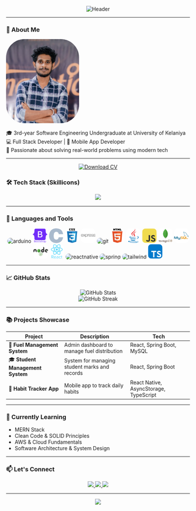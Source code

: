 <!-- Profile Header Banner -->
<p align="center">
  <img src="https://capsule-render.vercel.app/api?type=waving&color=0:6EE7B7,100:3B82F6&height=200&section=header&text=Hi,%20I'm%20Tharindu%20Thejan%20👋&fontSize=40&fontAlignY=35&desc=Full-Stack%20%7C%20Cloud%20Enthusiast%20%7C%20React%20%7C%20Spring%20Boot&descSize=18&descAlignY=55" alt="Header" />
</p>

---



### 💫 About Me  

<p>
  <img src="profile.jpg" alt="Tharindu Thejan" width="200" style="border-radius: 50px;" />
</p>

🎓 3rd-year Software Engineering Undergraduate at University of Kelaniya  
💻 Full Stack Developer | 📱 Mobile App Developer  
🚀 Passionate about solving real-world problems using modern tech  

---
<p align="center">
  <a href="https://github.com/tharinduthejan/tharinduthejan/raw/main/Tharindu Thejan.pdf" target="_blank">
    <img src="https://img.shields.io/badge/View%20My%20CV-%23f43f5e?style=for-the-badge&logo=adobeacrobatreader&logoColor=white" alt="Download CV">
  </a>
</p>

### 🛠️ Tech Stack (Skillicons)

<p align="center">
  <img src="https://skillicons.dev/icons?i=java,spring,react,tailwind,typescript,js,html,css,mysql,mongodb,nodejs,git,firebase,vscode" />
</p>

---

### 🧰 Languages and Tools
<p align="center"> 
  <img src="https://cdn.worldvectorlogo.com/logos/arduino-1.svg" alt="arduino" width="40" height="40" style="border-radius:10px;"/>
  <img src="https://raw.githubusercontent.com/devicons/devicon/master/icons/bootstrap/bootstrap-plain-wordmark.svg" alt="bootstrap" width="40" height="40" style="border-radius:10px;"/>
  <img src="https://raw.githubusercontent.com/devicons/devicon/master/icons/c/c-original.svg" alt="c" width="40" height="40" style="border-radius:10px;"/>
  <img src="https://raw.githubusercontent.com/devicons/devicon/master/icons/css3/css3-original-wordmark.svg" alt="css3" width="40" height="40" style="border-radius:10px;"/>
  <img src="https://raw.githubusercontent.com/devicons/devicon/master/icons/express/express-original-wordmark.svg" alt="express" width="40" height="40" style="border-radius:10px;"/>
  <img src="https://www.vectorlogo.zone/logos/git-scm/git-scm-icon.svg" alt="git" width="40" height="40" style="border-radius:10px;"/>
  <img src="https://raw.githubusercontent.com/devicons/devicon/master/icons/html5/html5-original-wordmark.svg" alt="html5" width="40" height="40" style="border-radius:10px;"/>
  <img src="https://raw.githubusercontent.com/devicons/devicon/master/icons/java/java-original.svg" alt="java" width="40" height="40" style="border-radius:10px;"/>
  <img src="https://raw.githubusercontent.com/devicons/devicon/master/icons/javascript/javascript-original.svg" alt="javascript" width="40" height="40" style="border-radius:10px;"/>
  <img src="https://raw.githubusercontent.com/devicons/devicon/master/icons/mongodb/mongodb-original-wordmark.svg" alt="mongodb" width="40" height="40" style="border-radius:10px;"/>
  <img src="https://raw.githubusercontent.com/devicons/devicon/master/icons/mysql/mysql-original-wordmark.svg" alt="mysql" width="40" height="40" style="border-radius:10px;"/>
  <img src="https://raw.githubusercontent.com/devicons/devicon/master/icons/nodejs/nodejs-original-wordmark.svg" alt="nodejs" width="40" height="40" style="border-radius:10px;"/>
  <img src="https://raw.githubusercontent.com/devicons/devicon/master/icons/react/react-original-wordmark.svg" alt="react" width="40" height="40" style="border-radius:10px;"/>
  <img src="https://reactnative.dev/img/header_logo.svg" alt="reactnative" width="40" height="40" style="border-radius:10px;"/>
  <img src="https://www.vectorlogo.zone/logos/springio/springio-icon.svg" alt="spring" width="40" height="40" style="border-radius:10px;"/>
  <img src="https://www.vectorlogo.zone/logos/tailwindcss/tailwindcss-icon.svg" alt="tailwind" width="40" height="40" style="border-radius:10px;"/>
  <img src="https://raw.githubusercontent.com/devicons/devicon/master/icons/typescript/typescript-original.svg" alt="typescript" width="40" height="40" style="border-radius:10px;"/>
</p>

---

### 📈 GitHub Stats

<p align="center">
  <img src="https://github-readme-stats.vercel.app/api?username=tharinduthejan&show_icons=true&theme=tokyonight&hide_title=true" alt="GitHub Stats" />
  <br />
  <img src="https://github-readme-streak-stats.herokuapp.com/?user=tharinduthejan&theme=tokyonight" alt="GitHub Streak" />
</p>

---

### 📚 Projects Showcase

| Project | Description | Tech |
|--------|-------------|------|
| 🚗 **Fuel Management System** | Admin dashboard to manage fuel distribution | React, Spring Boot, MySQL |
| 🎓 **Student Management System** | System for managing student marks and records | React, Spring Boot |
| 📱 **Habit Tracker App** | Mobile app to track daily habits | React Native, AsyncStorage, TypeScript |

---

### 🌱 Currently Learning
- MERN Stack
- Clean Code & SOLID Principles  
- AWS & Cloud Fundamentals  
- Software Architecture & System Design  

---

### 📫 Let's Connect

<p align="center">
  <a href="https://www.linkedin.com/in/tharindu-thejan/" target="_blank">
    <img src="https://img.shields.io/badge/-LinkedIn-0A66C2?style=for-the-badge&logo=linkedin&logoColor=white" />
  </a>
  <a href="mailto:tharinduthejan@gmail.com">
    <img src="https://img.shields.io/badge/-Email-D14836?style=for-the-badge&logo=gmail&logoColor=white" />
  </a>
  <a href="https://github.com/tharinduthejan" target="_blank">
    <img src="https://img.shields.io/badge/-GitHub-181717?style=for-the-badge&logo=github&logoColor=white" />
  </a>
</p>

---

<!-- Footer Banner -->
<p align="center">
  <img src="https://capsule-render.vercel.app/api?type=waving&color=0:3B82F6,100:6EE7B7&height=150&section=footer"/>
</p>
